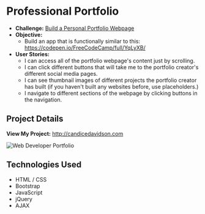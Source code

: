 # Professional Portfolio

* **Challenge:** [Build a Personal Portfolio Webpage](https://www.freecodecamp.org/challenges/build-a-personal-portfolio-webpage)
* **Objective:**
  * Build an app that is functionally similar to this: https://codepen.io/FreeCodeCamp/full/YqLyXB/
* **User Stories:**
  * I can access all of the portfolio webpage's content just by scrolling.
  * I can click different buttons that will take me to the portfolio creator's different social media pages.
  * I can see thumbnail images of different projects the portfolio creator has built (if you haven't built any websites before, use placeholders.)
  * I navigate to different sections of the webpage by clicking buttons in the navigation.
  
## Project Details

**View My Project:** http://candicedavidson.com

![Web Developer Portfolio](http://candicedavidson.com/images/portfolio.png)

## Technologies Used

* HTML / CSS
* Bootstrap
* JavaScript
* jQuery
* AJAX
